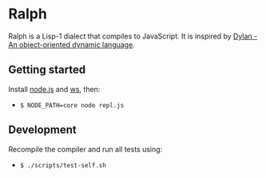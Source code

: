 # Ralph

Ralph is a Lisp-1 dialect that compiles to JavaScript. It is inspired by
[Dylan - An object-oriented dynamic language](http://lispm.de/docs/prefix-dylan/book.annotated/contents.html).

## Getting started

Install [node.js](http://nodejs.org/) and [ws](https://github.com/einaros/ws), then:

* `$ NODE_PATH=core node repl.js`

## Development

Recompile the compiler and run all tests using:

* `$ ./scripts/test-self.sh`
